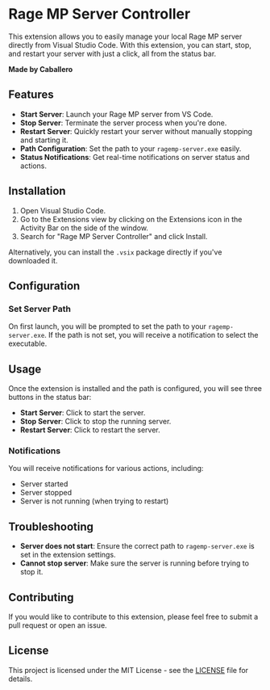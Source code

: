 # Rage MP Server Controller

This extension allows you to easily manage your local Rage MP server directly from Visual Studio Code. With this extension, you can start, stop, and restart your server with just a click, all from the status bar.

**Made by Caballero**

## Features

- **Start Server**: Launch your Rage MP server from VS Code.
- **Stop Server**: Terminate the server process when you're done.
- **Restart Server**: Quickly restart your server without manually stopping and starting it.
- **Path Configuration**: Set the path to your `ragemp-server.exe` easily.
- **Status Notifications**: Get real-time notifications on server status and actions.

## Installation

1. Open Visual Studio Code.
2. Go to the Extensions view by clicking on the Extensions icon in the Activity Bar on the side of the window.
3. Search for "Rage MP Server Controller" and click Install.

Alternatively, you can install the `.vsix` package directly if you've downloaded it.

## Configuration

### Set Server Path

On first launch, you will be prompted to set the path to your `ragemp-server.exe`. If the path is not set, you will receive a notification to select the executable.

## Usage

Once the extension is installed and the path is configured, you will see three buttons in the status bar:

- **Start Server**: Click to start the server.
- **Stop Server**: Click to stop the running server.
- **Restart Server**: Click to restart the server.

### Notifications

You will receive notifications for various actions, including:

- Server started
- Server stopped
- Server is not running (when trying to restart)

## Troubleshooting

- **Server does not start**: Ensure the correct path to `ragemp-server.exe` is set in the extension settings.
- **Cannot stop server**: Make sure the server is running before trying to stop it.

## Contributing

If you would like to contribute to this extension, please feel free to submit a pull request or open an issue.

## License

This project is licensed under the MIT License - see the [LICENSE](LICENSE) file for details.

